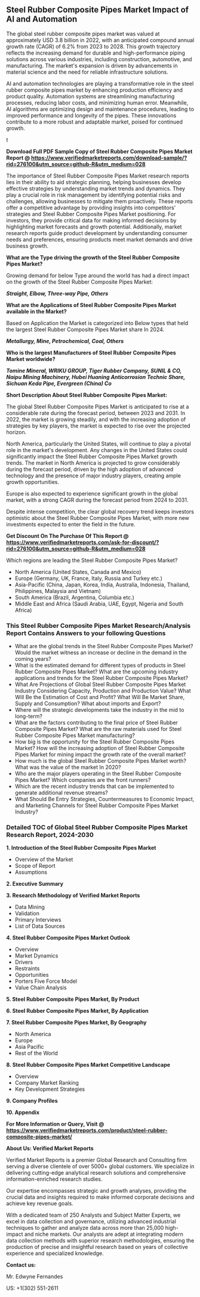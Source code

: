 <h2>Steel Rubber Composite Pipes Market Impact of AI and Automation</h2><p>The global steel rubber composite pipes market was valued at approximately USD 3.8 billion in 2022, with an anticipated compound annual growth rate (CAGR) of 6.2% from 2023 to 2028. This growth trajectory reflects the increasing demand for durable and high-performance piping solutions across various industries, including construction, automotive, and manufacturing. The market's expansion is driven by advancements in material science and the need for reliable infrastructure solutions.</p><p>AI and automation technologies are playing a transformative role in the steel rubber composite pipes market by enhancing production efficiency and product quality. Automation systems are streamlining manufacturing processes, reducing labor costs, and minimizing human error. Meanwhile, AI algorithms are optimizing design and maintenance procedures, leading to improved performance and longevity of the pipes. These innovations contribute to a more robust and adaptable market, poised for continued growth.</p>t</p><p id="" class=""><strong>Download Full PDF Sample Copy of Steel Rubber Composite Pipes Market Report @ <a href="https://www.verifiedmarketreports.com/download-sample/?rid=276100&utm_source=github-R&utm_medium=028" target="_blank">https://www.verifiedmarketreports.com/download-sample/?rid=276100&utm_source=github-R&utm_medium=028</a></strong></p><p>The importance of&nbsp;Steel Rubber Composite Pipes Market research reports lies in their ability to aid strategic planning, helping businesses develop effective strategies by understanding market trends and dynamics. They play a crucial role in risk management by identifying potential risks and challenges, allowing businesses to mitigate them proactively. These reports offer a competitive advantage by providing insights into competitors' strategies and Steel Rubber Composite Pipes Market positioning. For investors, they provide critical data for making informed decisions by highlighting market forecasts and growth potential. Additionally, market research reports guide product development by understanding consumer needs and preferences, ensuring products meet market demands and drive business growth.</p><p><strong>What are the&nbsp;Type driving the growth of the Steel Rubber Composite Pipes Market?</strong></p><p id="" class="">Growing demand for below Type around the world has had a direct impact on the growth of the Steel Rubber Composite Pipes Market:</p><em><strong>Straight, Elbow, Three-way Pipe, Others</strong></em></p><strong>What are the&nbsp;Applications&nbsp;of Steel Rubber Composite Pipes Market available in the Market?</strong></p><p id="" class="">Based on Application the Market is categorized into Below types that held the largest Steel Rubber Composite Pipes Market share In 2024.</p><em><strong>Metallurgy, Mine, Petrochemical, Coal, Others</strong></em></p><strong>Who is the largest Manufacturers of Steel Rubber Composite Pipes Market worldwide?</strong></p><p><em><strong>Tomine Mineral, WRIKU GROUP, Tiger Rubber Company, SUNIL & CO, Naipu Mining Machinery, Hubei Huaning Anticorrosion Technic Share, Sichuan Keda Pipe, Evergreen (China) Co</strong></em></p><p id="" class=""><strong>Short Description About Steel Rubber Composite Pipes Market:</strong></p><p>The global Steel Rubber Composite Pipes Market is anticipated to rise at a considerable rate during the forecast period, between 2023 and 2031. In 2022, the market is growing steadily, and with the increasing adoption of strategies by key players, the market is expected to rise over the projected horizon.</p><p>North America, particularly the United States, will continue to play a pivotal role in the market's development. Any changes in the United States could significantly impact the Steel Rubber Composite Pipes Market growth trends. The market in North America is projected to grow considerably during the forecast period, driven by the high adoption of advanced technology and the presence of major industry players, creating ample growth opportunities.</p><p>Europe is also expected to experience significant growth in the global market, with a strong CAGR during the forecast period from 2024 to 2031.</p><p>Despite intense competition, the clear global recovery trend keeps investors optimistic about the Steel Rubber Composite Pipes Market, with more new investments expected to enter the field in the future.</p><p id="" class=""><strong>Get Discount On The Purchase Of This Report @ <a href="https://www.verifiedmarketreports.com/ask-for-discount/?rid=276100&utm_source=github-R&utm_medium=028" target="_blank">https://www.verifiedmarketreports.com/ask-for-discount/?rid=276100&utm_source=github-R&utm_medium=028</a></strong></p>Which regions are leading the Steel Rubber Composite Pipes Market?</p><ul><li>North America (United States, Canada and Mexico)</li><li>Europe (Germany, UK, France, Italy, Russia and Turkey etc.)</li><li>Asia-Pacific (China, Japan, Korea, India, Australia, Indonesia, Thailand, Philippines, Malaysia and Vietnam)</li><li>South America (Brazil, Argentina, Columbia etc.)</li><li>Middle East and Africa (Saudi Arabia, UAE, Egypt, Nigeria and South Africa)</li></ul><h3 id="" class="">This Steel Rubber Composite Pipes Market Research/Analysis Report Contains Answers to your following Questions</h3><ul><li>What are the global trends in the Steel Rubber Composite Pipes Market? Would the market witness an increase or decline in the demand in the coming years?</li><li>What is the estimated demand for different types of products in Steel Rubber Composite Pipes Market? What are the upcoming industry applications and trends for the Steel Rubber Composite Pipes Market?</li><li>What Are Projections of Global Steel Rubber Composite Pipes Market Industry Considering Capacity, Production and Production Value? What Will Be the Estimation of Cost and Profit? What Will Be Market Share, Supply and Consumption? What about imports and Export?</li><li>Where will the strategic developments take the industry in the mid to long-term?</li><li>What are the factors contributing to the final price of Steel Rubber Composite Pipes Market? What are the raw materials used for Steel Rubber Composite Pipes Market manufacturing?</li><li>How big is the opportunity for the Steel Rubber Composite Pipes Market? How will the increasing adoption of Steel Rubber Composite Pipes Market for mining impact the growth rate of the overall market?</li><li>How much is the global Steel Rubber Composite Pipes Market worth? What was the value of the market In 2020?</li><li>Who are the major players operating in the Steel Rubber Composite Pipes Market? Which companies are the front runners?</li><li>Which are the recent industry trends that can be implemented to generate additional revenue streams?</li><li>What Should Be Entry Strategies, Countermeasures to Economic Impact, and Marketing Channels for Steel Rubber Composite Pipes Market Industry?</li></ul><h3 id="" class="">Detailed TOC of Global Steel Rubber Composite Pipes Market Research Report, 2024-2030</h3><p id="" class=""><strong>1. Introduction of the Steel Rubber Composite Pipes Market</strong></p><ul><li>Overview of the Market</li><li>Scope of Report</li><li>Assumptions</li></ul><p id="" class=""><strong>2. Executive Summary</strong></p><p id="" class=""><strong>3. Research Methodology of Verified Market Reports</strong></p><ul><li>Data Mining</li><li>Validation</li><li>Primary Interviews</li><li>List of Data Sources</li></ul><p id="" class=""><strong>4. Steel Rubber Composite Pipes Market Outlook</strong></p><ul><li>Overview</li><li>Market Dynamics</li><li>Drivers</li><li>Restraints</li><li>Opportunities</li><li>Porters Five Force Model</li><li>Value Chain Analysis</li></ul><p id="" class=""><strong>5. Steel Rubber Composite Pipes Market, By Product</strong></p><p id="" class=""><strong>6. Steel Rubber Composite Pipes Market, By Application</strong></p><p id="" class=""><strong>7. Steel Rubber Composite Pipes Market, By Geography</strong></p><ul><li>North America</li><li>Europe</li><li>Asia Pacific</li><li>Rest of the World</li></ul><p id="" class=""><strong>8. Steel Rubber Composite Pipes Market Competitive Landscape</strong></p><ul><li>Overview</li><li>Company Market Ranking</li><li>Key Development Strategies</li></ul><p id="" class=""><strong>9. Company Profiles</strong></p><p id="" class=""><strong>10. Appendix</strong></p><p id="" class=""><strong>For More Information or Query, Visit @ <a href="https://www.verifiedmarketreports.com/product/steel-rubber-composite-pipes-market/" target="_blank">https://www.verifiedmarketreports.com/product/steel-rubber-composite-pipes-market/</a></strong></p><p id="" class=""><strong>About Us: Verified Market Reports</strong></p><p id="" class="">Verified Market Reports is a premier Global Research and Consulting firm serving a diverse clientele of over 5000+ global customers. We specialize in delivering cutting-edge analytical research solutions and comprehensive information-enriched research studies.</p><p id="" class="">Our expertise encompasses strategic and growth analyses, providing the crucial data and insights required to make informed corporate decisions and achieve key revenue goals.</p><p id="" class="">With a dedicated team of 250 Analysts and Subject Matter Experts, we excel in data collection and governance, utilizing advanced industrial techniques to gather and analyze data across more than 25,000 high-impact and niche markets. Our analysts are adept at integrating modern data collection methods with superior research methodologies, ensuring the production of precise and insightful research based on years of collective experience and specialized knowledge.</p><p id="" class=""><strong>Contact us:</strong></p><p id="" class="">Mr. Edwyne Fernandes</p><p id="" class="">US: +1(302) 551-2611</p>